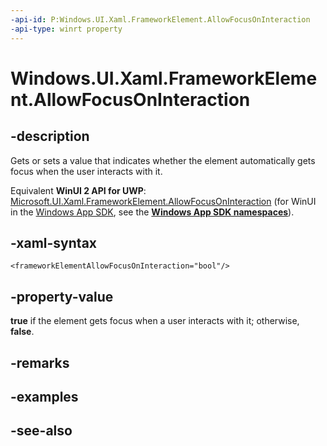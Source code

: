 ```yaml
---
-api-id: P:Windows.UI.Xaml.FrameworkElement.AllowFocusOnInteraction
-api-type: winrt property
---
```


<!-- Property syntax
public bool AllowFocusOnInteraction { get;  set; }
-->

# Windows.UI.Xaml.FrameworkElement.AllowFocusOnInteraction

## -description
Gets or sets a value that indicates whether the element automatically gets focus when the user interacts with it.

Equivalent **WinUI 2 API for UWP**: [Microsoft.UI.Xaml.FrameworkElement.AllowFocusOnInteraction](/windows/winui/api/microsoft.ui.xaml.frameworkelement.allowfocusoninteraction) (for WinUI in the [Windows App SDK](/windows/apps/windows-app-sdk/), see the **[Windows App SDK namespaces](/windows/windows-app-sdk/api/winrt/)**).

## -xaml-syntax
```xaml
<frameworkElementAllowFocusOnInteraction="bool"/>
```


## -property-value
**true** if the element gets focus when a user interacts with it; otherwise, **false**.

## -remarks

## -examples

## -see-also
